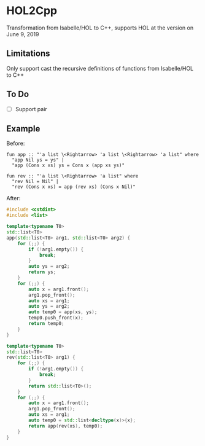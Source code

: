 # HOL2Cpp

Transformation from Isabelle/HOL to C++, supports HOL at the version on June 9, 2019

## Limitations

Only support cast the recursive definitions of functions from Isabelle/HOL to C++

## To Do

- [ ] Support pair

## Example

Before:

```isabelle
fun app :: "'a list \<Rightarrow> 'a list \<Rightarrow> 'a list" where
  "app Nil ys = ys" |
  "app (Cons x xs) ys = Cons x (app xs ys)"

fun rev :: "'a list \<Rightarrow> 'a list" where
  "rev Nil = Nil" |
  "rev (Cons x xs) = app (rev xs) (Cons x Nil)"
```

After:

```cpp
#include <cstdint>
#include <list>

template<typename T0>
std::list<T0>
app(std::list<T0> arg1, std::list<T0> arg2) {
    for (;;) {
        if (!arg1.empty()) {
            break;
        }
        auto ys = arg2;
        return ys;
    }
    for (;;) {
        auto x = arg1.front();
        arg1.pop_front();
        auto xs = arg1;
        auto ys = arg2;
        auto temp0 = app(xs, ys);
        temp0.push_front(x);
        return temp0;
    }
}

template<typename T0>
std::list<T0>
rev(std::list<T0> arg1) {
    for (;;) {
        if (!arg1.empty()) {
            break;
        }
        return std::list<T0>();
    }
    for (;;) {
        auto x = arg1.front();
        arg1.pop_front();
        auto xs = arg1;
        auto temp0 = std::list<decltype(x)>{x};
        return app(rev(xs), temp0);
    }
}
```
